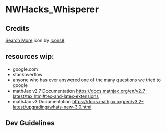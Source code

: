 # NWHacks_Whisperer

## Credits

<a target="_blank" href="https://icons8.com/icon/83801/search-more">Search More</a> icon by <a target="_blank" href="https://icons8.com">Icons8</a>

## resources wip:
- google.com
- stackoverflow 
- anyone who has ever answered one of the many questions we tried to google
- mathJax v2.7 Documentation https://docs.mathjax.org/en/v2.7-latest/tex.html#tex-and-latex-extensions
- mathJax v3 Documentation https://docs.mathjax.org/en/v3.2-latest/upgrading/whats-new-3.0.html


## Dev Guidelines
